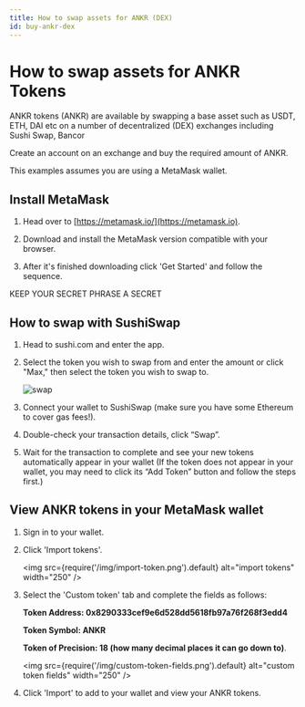```yaml
---
title: How to swap assets for ANKR (DEX)
id: buy-ankr-dex
---
```


# How to swap assets for ANKR Tokens

ANKR tokens (ANKR) are available by swapping a base asset such as USDT, ETH, DAI etc on a number of decentralized (DEX) exchanges including Sushi Swap, Bancor

Create an account on an exchange and buy the required amount of ANKR.

This examples assumes you are using a MetaMask wallet.

## Install MetaMask

1. Head over to [https://metamask.io/](https://metamask.io).

2. Download and install the MetaMask version compatible with your browser.

3.  After it's finished downloading click 'Get Started' and follow the sequence. 

KEEP YOUR SECRET PHRASE A SECRET

## How to swap with SushiSwap

1. Head to sushi.com and enter the app.

2. Select the token you wish to swap from and enter the amount or click "Max," then select the token you wish to swap to.

    ![swap](@site/static/img/sushiswap-ankr.png)

3. Connect your wallet to SushiSwap (make sure you have some Ethereum to cover gas fees!).

4. Double-check your transaction details, click “Swap”.

5. Wait for the transaction to complete and see your new tokens automatically appear in your wallet (If the token does not appear in your wallet, you may need to click its “Add Token” button and follow the steps first.)

## View ANKR tokens in your MetaMask wallet

1. Sign in to your wallet. 

2. Click 'Import tokens'.

    <img src={require('/img/import-token.png').default} alt="import tokens" width="250" />

3. Select the 'Custom token' tab and complete the fields as follows: 

    **Token Address: 0x8290333cef9e6d528dd5618fb97a76f268f3edd4**

    **Token Symbol: ANKR** 

    **Token of Precision: 18 (how many decimal places it can go down to)**.

    <img src={require('/img/custom-token-fields.png').default} alt="custom token fields" width="250" />

4. Click 'Import' to add to your wallet and view your ANKR tokens.
